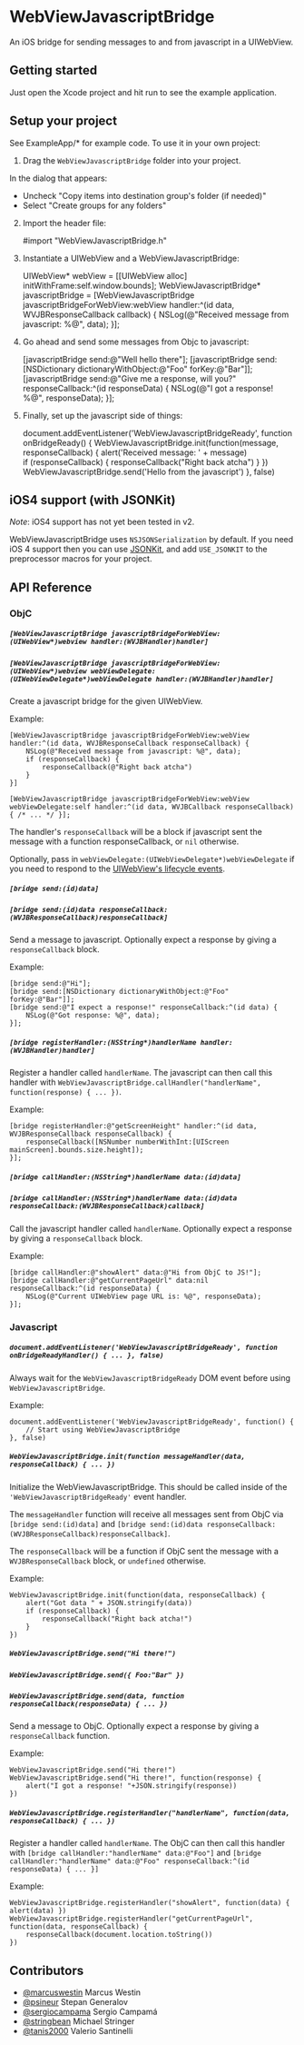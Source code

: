 WebViewJavascriptBridge
=======================

An iOS bridge for sending messages to and from javascript in a UIWebView.

Getting started
---------------

Just open the Xcode project and hit run to see the example application.

Setup your project
------------------

See ExampleApp/* for example code. To use it in your own project:

1) Drag the `WebViewJavascriptBridge` folder into your project.

In the dialog that appears:
- Uncheck "Copy items into destination group's folder (if needed)"
- Select "Create groups for any folders"

2) Import the header file:

	#import "WebViewJavascriptBridge.h"

3) Instantiate a UIWebView and a WebViewJavascriptBridge:

	UIWebView* webView = [[UIWebView alloc] initWithFrame:self.window.bounds];
	WebViewJavascriptBridge* javascriptBridge = [WebViewJavascriptBridge javascriptBridgeForWebView:webView handler:^(id data, WVJBResponseCallback callback) {
		NSLog(@"Received message from javascript: %@", data);
	}];

4) Go ahead and send some messages from Objc to javascript:

	[javascriptBridge send:@"Well hello there"];
	[javascriptBridge send:[NSDictionary dictionaryWithObject:@"Foo" forKey:@"Bar"]];
	[javascriptBridge send:@"Give me a response, will you?" responseCallback:^(id responseData) {
		NSLog(@"I got a response! %@", responseData);
	}];

4) Finally, set up the javascript side of things:
	
	document.addEventListener('WebViewJavascriptBridgeReady', function onBridgeReady() {
		WebViewJavascriptBridge.init(function(message, responseCallback) {
			alert('Received message: ' + message)   
			if (responseCallback) {
				responseCallback("Right back atcha")
			}
		})
		WebViewJavascriptBridge.send('Hello from the javascript')
	}, false)

iOS4 support (with JSONKit)
---------------------------

*Note*: iOS4 support has not yet been tested in v2.

WebViewJavascriptBridge uses `NSJSONSerialization` by default. If you need iOS 4 support then you can use [JSONKit](https://github.com/johnezang/JSONKit/), and add `USE_JSONKIT` to the preprocessor macros for your project.

API Reference
-------------

### ObjC

##### `[WebViewJavascriptBridge javascriptBridgeForWebView:(UIWebView*)webview handler:(WVJBHandler)handler]`
##### `[WebViewJavascriptBridge javascriptBridgeForWebView:(UIWebView*)webview webViewDelegate:(UIWebViewDelegate*)webViewDelegate handler:(WVJBHandler)handler]`

Create a javascript bridge for the given UIWebView.

Example:
	
	[WebViewJavascriptBridge javascriptBridgeForWebView:webView handler:^(id data, WVJBResponseCallback responseCallback) {
		NSLog(@"Received message from javascript: %@", data);
		if (responseCallback) {
			responseCallback(@"Right back atcha")
		}
	}]
	
	[WebViewJavascriptBridge javascriptBridgeForWebView:webView webViewDelegate:self handler:^(id data, WVJBCallback responseCallback) { /* ... */ }];

The handler's `responseCallback` will be a block if javascript sent the message with a function responseCallback, or `nil` otherwise.

Optionally, pass in `webViewDelegate:(UIWebViewDelegate*)webViewDelegate` if you need to respond to the [UIWebView's lifecycle events](http://developer.apple.com/library/ios/documentation/uikit/reference/UIWebViewDelegate_Protocol/Reference/Reference.html).


##### `[bridge send:(id)data]`
##### `[bridge send:(id)data responseCallback:(WVJBResponseCallback)responseCallback]`

Send a message to javascript. Optionally expect a response by giving a `responseCallback` block.

Example:

	[bridge send:@"Hi"];
	[bridge send:[NSDictionary dictionaryWithObject:@"Foo" forKey:@"Bar"]];
	[bridge send:@"I expect a response!" responseCallback:^(id data) {
		NSLog(@"Got response: %@", data);
	}];

##### `[bridge registerHandler:(NSString*)handlerName handler:(WVJBHandler)handler]`

Register a handler called `handlerName`. The javascript can then call this handler with `WebViewJavascriptBridge.callHandler("handlerName", function(response) { ... })`.

Example:

	[bridge registerHandler:@"getScreenHeight" handler:^(id data, WVJBResponseCallback responseCallback) {
		responseCallback([NSNumber numberWithInt:[UIScreen mainScreen].bounds.size.height]);
	}];

##### `[bridge callHandler:(NSString*)handlerName data:(id)data]`
##### `[bridge callHandler:(NSString*)handlerName data:(id)data responseCallback:(WVJBResponseCallback)callback]`

Call the javascript handler called `handlerName`. Optionally expect a response by giving a `responseCallback` block.

Example:

	[bridge callHandler:@"showAlert" data:@"Hi from ObjC to JS!"];
	[bridge callHandler:@"getCurrentPageUrl" data:nil responseCallback:^(id responseData) {
		NSLog(@"Current UIWebView page URL is: %@", responseData);
	}];


### Javascript

##### `document.addEventListener('WebViewJavascriptBridgeReady', function onBridgeReadyHandler() { ... }, false)`

Always wait for the `WebViewJavascriptBridgeReady` DOM event before using `WebViewJavascriptBridge`.

Example:

	document.addEventListener('WebViewJavascriptBridgeReady', function() {
		// Start using WebViewJavascriptBridge
	}, false)

##### `WebViewJavascriptBridge.init(function messageHandler(data, responseCallback) { ... })`

Initialize the WebViewJavascriptBridge. This should be called inside of the `'WebViewJavascriptBridgeReady'` event handler.

The `messageHandler` function will receive all messages sent from ObjC via `[bridge send:(id)data]` and `[bridge send:(id)data responseCallback:(WVJBResponseCallback)responseCallback]`.

The `responseCallback` will be a function if ObjC sent the message with a `WVJBResponseCallback` block, or `undefined` otherwise.

Example:

	WebViewJavascriptBridge.init(function(data, responseCallback) {
		alert("Got data " + JSON.stringify(data))
		if (responseCallback) {
			responseCallback("Right back atcha!")
		}
	})

##### `WebViewJavascriptBridge.send("Hi there!")`
##### `WebViewJavascriptBridge.send({ Foo:"Bar" })`
##### `WebViewJavascriptBridge.send(data, function responseCallback(responseData) { ... })`

Send a message to ObjC. Optionally expect a response by giving a `responseCallback` function.

Example:

	WebViewJavascriptBridge.send("Hi there!")
	WebViewJavascriptBridge.send("Hi there!", function(response) {
		alert("I got a response! "+JSON.stringify(response))
	})

##### `WebViewJavascriptBridge.registerHandler("handlerName", function(data, responseCallback) { ... })`

Register a handler called `handlerName`. The ObjC can then call this handler with `[bridge callHandler:"handlerName" data:@"Foo"]` and `[bridge callHandler:"handlerName" data:@"Foo" responseCallback:^(id responseData) { ... }]`

Example:

	WebViewJavascriptBridge.registerHandler("showAlert", function(data) { alert(data) })
	WebViewJavascriptBridge.registerHandler("getCurrentPageUrl", function(data, responseCallback) {
		responseCallback(document.location.toString())
	})

Contributors
------------

- [@marcuswestin](https://github.com/marcuswestin) Marcus Westin
- [@psineur](https://github.com/psineur) Stepan Generalov
- [@sergiocampama](https://github.com/sergiocampama) Sergio Campamá
- [@stringbean](https://github.com/stringbean) Michael Stringer
- [@tanis2000](https://github.com/tanis2000) Valerio Santinelli
